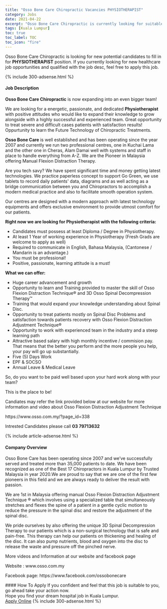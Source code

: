 ```yaml
---
title: "Osso Bone Care Chiropractic Vacancies PHYSIOTHERAPIST" 
category: Jobs 
date: 2021-04-22 
excerpt: "Osso Bone Care Chiropractic is currently looking for suitable person to fill in the PHYSIOTHERAPIST which positioned at Kuala Lumpur" 
tags: [Kuala Lumpur] 
toc: true 
toc_label: TOC 
toc_icon: "fire" 
--- 
```


<p>Osso Bone Care Chiropractic is looking for new potential candidates to fill in for <b>PHYSIOTHERAPIST</b> position. If you currently looking for new healthcare job opportunities and qualified with the job desc, feel free to apply this job.
</p>{% include 300-adsense.html %} 
<div><div><h4>Job Description</h4></div><div><div><span><div><p><strong>Osso Bone Care Chiropractic</strong> is now expanding into an even bigger team!</p><p>We are looking for a energetic, passionate, and dedicated <strong>Physiotherapist</strong> with positive attitudes who would like to expand their knowledge to grow alongside with a highly successful and experienced team. Great opportunity to treat severe and difficult cases patients with satisfaction results! Oppurtunity to learn the Future Technology of Chiropractic Treatments.</p><p><strong>Osso Bone Care</strong> is&#160;well established and has been operating since the year 2007 and currently we run two professional centres, one in Kuchai Lama and the other one in Cheras, Alam Damai well with systems and staff in place to handle everything from A-Z. We are the Pioneer in Malaysia offering Manual Flexion Distraction Therapy.</p><p>Are you tech savy? We have spent significant time and money getting latest technologies. We practice paperless concept to support Go Green, we use tablets to record daily patients' data, diagrams and as well acting as a bridge communication between you and Chiropractors to accomplish a modern medical practice and also to facilitate smooth operation system.</p><p>Our centres are designed with a modern approach with latest technology equipments and offers exclusive environment to provide utmost comfort for our patients.</p><p><strong>Right now we are looking for Physiotherapist with the following criteria:</strong>&#160;&#160;</p><ul><li>Candidates must possess at least Diploma / Degree in Physiotherapy.</li><li>At least 1&#160;Year of working experience in Physiotherapy (Fresh Grads are welcome to apply as well)</li><li>Required to communicate in&#160;English, Bahasa Malaysia, (Cantonese / Mandarin is an advantage.)</li><li>You must be professional!</li><li>Positive, passionate, learning attitude is a must!</li></ul><p><strong>What we can offer:</strong></p><ul><li>Huge career advancement and growth</li><li>Opportunity to learn and Training provided to master the skill of Osso Flexion Distraction Technique&#174; and 3D Osso Spinal Decompression Therapy&#8482;</li><li>Training that would expand&#160;your knowledge understanding about Spinal Disc.</li><li>Opportunity to treat patients mostly on Spinal Disc Problems and satisfaction towards patients recovery with Osso Flexion Distraction Adjustment Technique&#174;</li><li>Opportunity to work with experienced team in the industry and a steep learning path</li><li>Attractive based salary with high monthly incentive / commision pay. That means that the better you perform and the more people you help, your pay will go up substantially.</li><li>Five (5) Days Work</li><li>EPF &amp; SOCSO</li><li>Annual Leave &amp; Medical Leave</li></ul><p>So, do you want to be paid well based upon your hard work along with your team?</p><p>This is the place to be!</p><p>Candiates may refer the link provided below at our website for more information and video about Osso Flexion Distraction Adjustment Technique</p><p>https://www.osso.com.my/?page_id=338</p><p>Intrested Candidates please call <strong>03 79713632</strong></p></div></span></div></div></div> 
{% include article-adsense.html %} 
<div><div><h4>Company Overview</h4></div><div><div><span><div><p>Osso Bone Care has been operating since 2007 and we&#8217;ve successfully served and treated more than 35,000 patients to date. We have been recognized as one of the Best 17 Chiropractors in Kuala Lumpur  by Trusted Malaysia in year 2020.We are proud to say that we are one of the first few pioneers in this field and we are always ready to deliver the result with passion.</p><p>We are 1st in Malaysia offering manual Osso Flexion Distraction Adjustment Technique &#174; which involves using a specialized table that simultaneously stretches and flexes the spine of a patient in a gentle cyclic motion to reduce the pressure in the spinal disc and restore the adjustment of the spinal disc.</p><p>We pride ourselves by also offering the unique 3D Spinal Decompression Therapy to our patients which is a non-surgical technology that is safe and pain-free. This therapy can help our patients on thickening and healing of the disc. It can also pump nutrients, blood and oxygen into the disc to release the waste and pressure off the pinched nerve.</p><p>More videos and Information at our website and facebook page</p><p>Website : www.osso.com.my</p><p>Facebook page: https://www.facebook.com/ossobonecare</p></div></span></div></div></div> 
#### How To Apply 
If you confident and feel that this job is suitable to you, go ahead take your action now. <br/> 
Hope you find your dream hospital job in Kuala Lumpur. <br/> 
<a href="https://www.jobstreet.com.my/en/job/physiotherapist-4545686?jobId=jobstreet-my-job-4545686" class="btn btn--warning" target="_blank" rel="nofollow noopenner">Apply Online</a> 
{% include 300-adsense.html %} 